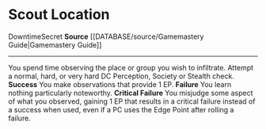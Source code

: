 ﻿---
actions: null
cost: null
element: null
frequency: null
id: '469'
name: Scout Location
rarity: Common
requirement: null
rus_type_level: null
school: null
source: '[[DATABASE/source/Gamemastery Guide|Gamemastery Guide]]'
trait:
- '[[DATABASE/trait/Downtime|Downtime]]'
- '[[DATABASE/trait/Secret|Secret]]'
trigger: null
type: Action

---
# Scout Location

<span class="item-trait">Downtime</span><span class="item-trait">Secret</span>
**Source** [[DATABASE/source/Gamemastery Guide|Gamemastery Guide]]

---
You spend time observing the place or group you wish to infiltrate. Attempt a normal, hard, or very hard DC Perception, Society or Stealth check. 
**Success** You make observations that provide 1 EP.
**Failure** You learn nothing particularly noteworthy.
**Critical Failure** You misjudge some aspect of what you observed, gaining 1 EP that results in a critical failure instead of a success when used, even if a PC uses the Edge Point after rolling a failure.